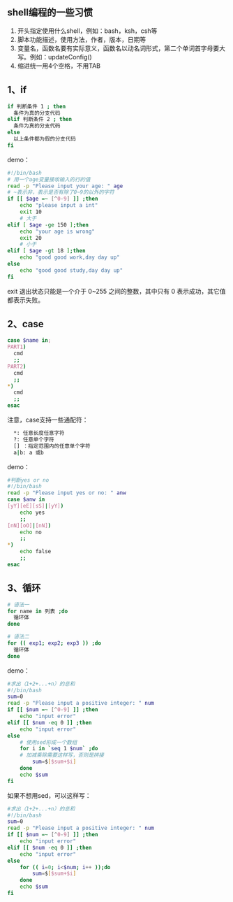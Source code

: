 ## shell编程的一些习惯

1. 开头指定使用什么shell，例如：bash，ksh，csh等
2. 脚本功能描述，使用方法，作者，版本，日期等
3. 变量名，函数名要有实际意义，函数名以动名词形式，第二个单词首字母要大写。例如：updateConfig()
4. 缩进统一用4个空格，不用TAB



## 1、if

```bash
if 判断条件 1 ; then
  条件为真的分支代码
elif 判断条件 2 ; then
  条件为真的分支代码
else
  以上条件都为假的分支代码
fi
```

demo：

```bash
#!/bin/bash
# 用一个age变量接收输入的行的值
read -p "Please input your age: " age
# ~表示非，表示是否有除了0~9的以外的字符
if [[ $age =~ [^0-9] ]] ;then
    echo "please input a int"
    exit 10
    # 大于
elif [ $age -ge 150 ];then
    echo "your age is wrong"
    exit 20
    # 小于
elif [ $age -gt 18 ];then
    echo "good good work,day day up"
else
    echo "good good study,day day up"
fi
```



exit 退出状态只能是一个介于 0~255 之间的整数，其中只有 0 表示成功，其它值都表示失败。

## 2、case

```bash
case $name in;
PART1)
  cmd
  ;;
PART2)
  cmd
  ;;
*)
  cmd
  ;;
esac
```

注意，case支持一些通配符：

```bash
  *: 任意长度任意字符
  ?: 任意单个字符
  [] ：指定范围内的任意单个字符
  a|b: a 或b
```

demo：

```bash
#判断yes or no
#!/bin/bash
read -p "Please input yes or no: " anw
case $anw in
[yY][eE][sS]|[yY])
    echo yes
    ;;
[nN][oO]|[nN])
    echo no
    ;;
*)
    echo false
    ;;
esac
```

## 3、循环

```bash
# 语法一
for name in 列表 ;do
  循环体
done

# 语法二
for (( exp1; exp2; exp3 )) ;do
  循环体
done
```

demo：

```bash
#求出（1+2+...+n）的总和
#!/bin/bash
sum=0
read -p "Please input a positive integer: " num
if [[ $num =~ [^0-9] ]] ;then
    echo "input error"
elif [[ $num -eq 0 ]] ;then
    echo "input error"
else
	# 使用sed形成一个数组
    for i in `seq 1 $num` ;do
    # 加减乘除需要这样写，否则是拼接
        sum=$[$sum+$i]
    done
    echo $sum
fi
```

如果不想用sed，可以这样写：

```bash
#求出（1+2+...+n）的总和
#!/bin/bash
sum=0
read -p "Please input a positive integer: " num
if [[ $num =~ [^0-9] ]] ;then
    echo "input error"
elif [[ $num -eq 0 ]] ;then
    echo "input error"
else
 	for (( i=0; i<$num; i++ ));do
        sum=$[$sum+$i]
	done
    echo $sum
fi
```

